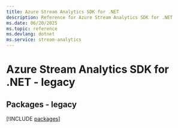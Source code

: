 ```yaml
---
title: Azure Stream Analytics SDK for .NET
description: Reference for Azure Stream Analytics SDK for .NET
ms.date: 06/20/2025
ms.topic: reference
ms.devlang: dotnet
ms.service: stream-analytics
---
```

# Azure Stream Analytics SDK for .NET - legacy
## Packages - legacy
[!INCLUDE [packages](stream-analytics-index.md)]